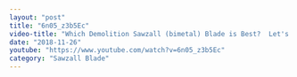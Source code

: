 ```yaml
---
layout: "post"
title: "6n05_z3b5Ec"
video-title: "Which Demolition Sawzall (bimetal) Blade is Best?  Let's find out!  (Episode 2 of 4)"
date: "2018-11-26"
youtube: "https://www.youtube.com/watch?v=6n05_z3b5Ec"
category: "Sawzall Blade"
---
```

<div class="space-y-1"></div>